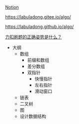 [Notion](https://www.notion.so/xioyo/leetcode-48e35a0e66174e8ca2550b54fdeb6003)

https://labuladong.gitee.io/algo/

https://labuladong.github.io/algo/

[力扣刷题的正确姿势是什么？](https://segmentfault.com/a/1190000040694862)

- 大纲
  - 数组
    - 前缀和数组
    - 差分数组
    - 双指针
      - 快慢指针
      - 左右指针
      - 滑动窗口
  - 链表
  - 二叉树
  - 图
  - 设计数据结构